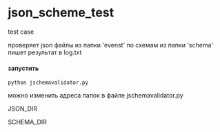# json_scheme_test

test case

проверяет json файлы из папки 'evenst'
по схемам из папки 'schema'
пишет результат в log.txt


#### запустить

    python jschemavalidator.py
    
    
можно изменить адреса папок в файле jschemavalidator.py

JSON_DIR

SCHEMA_DIR
